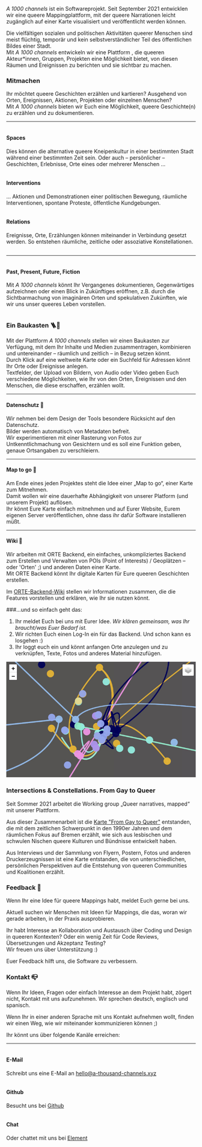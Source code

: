 <div class="block large">

*A 1000 channels* ist ein Softwareprojekt. Seit September 2021 entwicklen wir eine queere Mappingplattform, mit der queere Narrationen leicht zugänglich auf einer Karte visualisiert und veröffentlicht werden können.

Die vielfältigen sozialen und politischen Aktivitäten queerer Menschen sind meist flüchtig, temporär und kein selbstverständlicher Teil des öffentlichen Bildes einer Stadt. <br>
Mit *A 1000 channels* entwickeln wir eine Plattform , die queeren Akteur*innen, Gruppen, Projekten eine Möglichkeit bietet, von diesen Räumen und Ereignissen zu berichten und sie sichtbar zu machen.
</div>
<div class="block">

### Mitmachen

Ihr möchtet queere Geschichten erzählen und kartieren? Ausgehend von Orten, Ereignissen, Aktionen, Projekten oder einzelnen Menschen? <br>
Mit *A 1000 channels* bieten wir Euch eine Möglichkeit, queere Geschichte(n) zu erzählen und zu dokumentieren. 

----

<div class="block-3">

  <div class="column">

  #### Spaces

  Dies können die alternative queere Kneipenkultur in einer bestimmten Stadt während einer bestimmten Zeit sein. Oder auch – persönlicher – Geschichten, Erlebnisse, Orte eines oder mehrerer Menschen …

  </div>
  <div class="column">

  #### Interventions

  … Aktionen und Demonstrationen einer politischen Bewegung, räumliche Interventionen, spontane Proteste, öffentliche Kundgebungen.

  </div>
  <div class="column">

  #### Relations

  Ereignisse, Orte, Erzählungen können miteinander in Verbindung gesetzt werden. So entstehen räumliche, zeitliche oder assoziative Konstellationen.

  </div>
</div>

----

<div class="block-3">
  <div class="column">

  #### Past, Present, Future, Fiction

  Mit *A 1000 channels* könnt Ihr Vergangenes dokumentieren, Gegenwärtiges aufzeichnen oder einen Blick in Zukünftiges eröffnen, z.B. durch die Sichtbarmachung von imaginären Orten und spekulativen Zukünften, wie wir uns unser queeres Leben vorstellen.
  
  </div>
  </div>
</div>

<div class="block">

### Ein Baukasten 🪜🔧

Mit der Plattform *A 1000 channels* stellen wir einen Baukasten zur Verfügung, mit dem Ihr Inhalte und Medien zusammentragen, kombinieren und untereinander – räumlich und zeitlich – in Bezug setzen könnt. <br>
Durch Klick auf eine weltweite Karte oder ein Suchfeld für Adressen könnt Ihr Orte oder Ereignisse anlegen. <br>
Textfelder, der Upload von Bildern, von Audio oder Video geben Euch verschiedene Möglichkeiten, wie Ihr von den Orten, Ereignissen und den Menschen, die diese erschaffen, erzählen wollt. 

----

#### Datenschutz 🤫

Wir nehmen bei dem Design der Tools besondere Rücksicht auf den Datenschutz. <br>
Bilder werden automatisch von Metadaten befreit. <br>
Wir experimentieren mit einer Rasterung von Fotos zur Untkenntlichmachung von Gesichtern und es soll eine Funktion geben, genaue Ortsangaben zu verschleiern. 

----


#### Map to go 👜

Am Ende eines jeden Projektes steht die Idee einer „Map to go“, einer Karte zum Mitnehmen. <br>
Damit wollen wir eine dauerhafte Abhängigkeit von unserer Platform (und unserem Projekt) auflösen. <br>
Ihr könnt Eure Karte einfach mitnehmen und auf Eurer Website, Eurem eigenen Server veröffentlichen, ohne dass ihr dafür Software installieren müßt.
	
----
	
#### Wiki 🎨

Wir arbeiten mit ORTE Backend, ein einfaches, unkompliziertes Backend zum Erstellen und Verwalten von POIs (Point of Interests) / Geoplätzen – oder 'Orten' ;) und anderen Daten einer Karte. <br>
Mit ORTE Backend könnt Ihr digitale Karten für Eure queeren Geschichten erstellen.

Im <a href="https://github.com/a-thousand-channels/ORTE-backend/wiki" class="text-link" target="_blank">ORTE-Backend-Wiki</a> stellen wir Informationen zusammen, die die Features vorstellen und erklären, wie Ihr sie nutzen könnt.

</div>

<div class="block">
          
###…und so einfach geht das:
          <ol>
            <li>
              Ihr meldet Euch bei uns mit Eurer Idee. <em>Wir klären gemeinsam, was Ihr braucht/was Euer Bedarf ist.</em>
            </li>
            <li>
              Wir richten Euch einen Log-In ein für das Backend. Und schon kann es losgehen :)
            </li>
            <li>
              Ihr loggt euch ein und könnt anfangen Orte anzulegen und zu verknüpfen, Texte, Fotos und anderes Material hinzufügen.
          </li>
          </ol>
        </div>

<div class="block">

<img src="/fgtq_all_layers_dark.jpg" class="pb-4 mb-2">

### Intersections & Constellations. From Gay to Queer

Seit Sommer 2021 arbeitet die Working group „Queer narratives, mapped“ mit unserer Plattform. <br>

Aus dieser Zusammenarbeit ist die <a href="https://from-gay-to-queer.net/" class="text-link" target="_blank">Karte "From Gay to Queer"</a> entstanden, die mit dem zeitlichen Schwerpunkt in den 1990er Jahren und dem räumlichen Fokus auf Bremen erzählt, wie sich aus lesbischen und schwulen Nischen queere Kulturen und Bündnisse entwickelt haben. <br>

Aus Interviews und der Sammlung von Flyern, Postern, Fotos und anderen Druckerzeugnissen ist eine Karte entstanden, die von unterschiedlichen, persönlichen Perspektiven auf die Entstehung von queeren Communities und Koalitionen erzählt.

</div>

<div class="block">

	
### Feedback 🎤

Wenn Ihr eine Idee für queere Mappings habt, meldet Euch gerne bei uns.

Aktuell suchen wir Menschen mit Ideen für Mappings, die das, woran wir gerade arbeiten, in der Praxis ausprobieren.

Ihr habt Interesse an Kollaboration und Austausch über Coding und Design in queeren Kontexten? Oder ein wenig Zeit für Code Reviews, Übersetzungen und Akzeptanz Testing? <br>
Wir freuen uns über Unterstützung :)

Euer Feedback hilft uns, die Software zu verbessern.

</div>

<div class="block">
	

### Kontakt 📪 
	
Wenn Ihr Ideen, Fragen oder einfach Interesse an dem Projekt habt, zögert nicht, Kontakt mit uns aufzunehmen.
Wir sprechen deutsch, englisch und spanisch.

Wenn Ihr in einer anderen Sprache mit uns Kontakt aufnehmen wollt, finden wir einen Weg, wie wir miteinander kommunizieren können ;)

Ihr könnt uns über folgende Kanäle erreichen:

----

<div class="block-3">

  <div class="column">

  #### E-Mail
	  
   Schreibt uns eine E-Mail an <a href="mailto:hello@a-thousand-channels.xyz" class="text-link">hello@a-thousand-channels.xyz</a>
	   	  
  </div>
  <div class="column">

  #### Github

   Besucht uns bei <a href="https://github.com/a-thousand-channels/" class="text-link" target="_blank">Github</a>

  </div>
  <div class="column">

  #### Chat

   Oder chattet mit uns bei <a href="https://matrix.to/#/#a-thousand-channels:matrix.org" class="text-link" target="_blank">Element</a>
  	  
</div>
